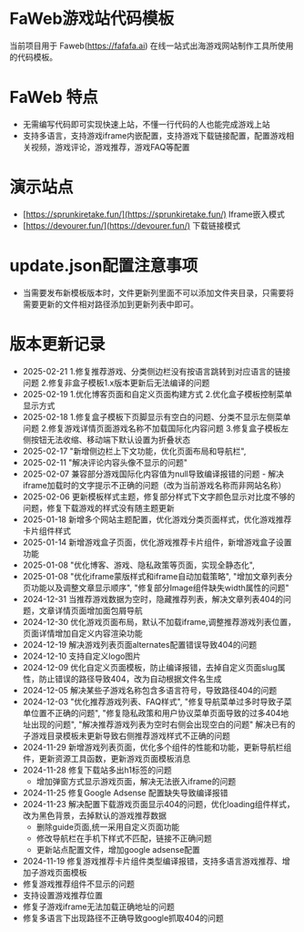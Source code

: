 # FaWeb游戏站代码模板
当前项目用于 Faweb(https://fafafa.ai) 在线一站式出海游戏网站制作工具所使用的代码模板。

# FaWeb 特点
- 无需编写代码即可实现快速上站，不懂一行代码的人也能完成游戏上站
- 支持多语言，支持游戏iframe内嵌配置，支持游戏下载链接配置，配置游戏相关视频，游戏评论，游戏推荐，游戏FAQ等配置

# 演示站点
- [https://sprunkiretake.fun/](https://sprunkiretake.fun/) Iframe嵌入模式
- [https://devourer.fun/](https://devourer.fun/) 下载链接模式



 # update.json配置注意事项
 - 当需要发布新模板版本时，文件更新列里面不可以添加文件夹目录，只需要将需要更新的文件相对路径添加到更新列表中即可。

 # 版本更新记录
 - 2025-02-21 1.修复推荐游戏、分类侧边栏没有按语言跳转到对应语言的链接问题
              2.修复非盒子模板1.x版本更新后无法编译的问题
 - 2025-02-19 1.优化博客页面和自定义页面构建方式
            2.优化盒子模板控制菜单显示方式
 - 2025-02-18 1.修复盒子模板下页脚显示有空白的问题、分类不显示左侧菜单问题
              2.修复游戏详情页面游戏名称不加载国际化内容问题
              3.修复盒子模板左侧按钮无法收缩、移动端下默认设置为折叠状态
 - 2025-02-17 "新增侧边栏上下文功能，优化页面布局和导航栏",
 - 2025-02-11 "解决评论内容头像不显示的问题"
 - 2025-02-07 兼容部分游戏国际化内容值为null导致编译报错的问题
            - 解决iframe加载时的文字提示不正确的问题（改为当前游戏名称而非网站名称）
 - 2025-02-06 更新模板样式主题，修复部分样式下文字颜色显示对比度不够的问题，修复下载游戏的样式没有随主题更新
 - 2025-01-18 新增多个网站主题配置，优化游戏分类页面样式，优化游戏推荐卡片组件样式
 - 2025-01-14 新增游戏盒子页面，优化游戏推荐卡片组件，新增游戏盒子设置功能
 - 2025-01-08  "优化博客、游戏、隐私政策等页面，实现全静态化",
 - 2025-01-08 "优化iframe蒙版样式和iframe自动加载策略",
            "增加文章列表分页功能以及调整文章显示顺序",
            "修复部分Image组件缺失width属性的问题"
 - 2024-12-31 当推荐游戏数据为空时，隐藏推荐列表，解决文章列表404的问题，文章详情页面增加面包屑导航
 - 2024-12-30 优化游戏页面布局，默认不加载iframe,调整推荐游戏列表位置，页面详情增加自定义内容渲染功能
 - 2024-12-19 解决游戏列表页面alternates配置错误导致404的问题
 - 2024-12-10 支持自定义logo图片
 - 2024-12-09 优化自定义页面模板，防止编译报错，去掉自定义页面slug属性，防止错误的路径导致404，改为自动根据文件名生成
 - 2024-12-05 解决某些子游戏名称包含多语言符号，导致路径404的问题
 - 2024-12-03 "优化推荐游戏列表、FAQ样式",
            "修复导航菜单过多时导致子菜单位置不正确的问题",
            "修复隐私政策和用户协议菜单页面导致的过多404地址出现的问题",
            "解决推荐游戏列表为空时右侧会出现空白的问题"
            解决已有的子游戏目录模板未更新导致右侧推荐游戏样式不正确的问题
 - 2024-11-29 新增游戏列表页面，优化多个组件的性能和功能，更新导航栏组件，更新资源工具函数，更新游戏页面模板消息
 - 2024-11-28 修复下载站多出h1标签的问题
   - 增加弹窗方式显示游戏页面，解决无法嵌入iframe的问题
 - 2024-11-25 修复Google Adsense 配置缺失导致编译报错
 - 2024-11-23 解决配置下载游戏页面显示404的问题，优化loading组件样式，改为黑色背景，去掉默认的游戏推荐数据
    - 删除guide页面,统一采用自定义页面功能
    - 修改导航栏在手机下样式不匹配，链接不正确问题
    - 更新站点配置文件，增加google adsense配置
 - 2024-11-19 修复游戏推荐卡片组件类型编译报错，支持多语言游戏推荐、增加子游戏页面模板
  - 修复游戏推荐组件不显示的问题
  - 支持设置游戏推荐位置
  - 修复子游戏iframe无法加载正确地址的问题
  - 修复多语言下出现路径不正确导致google抓取404的问题
